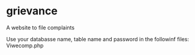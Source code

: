 # grievance
A website to file complaints

Use your databasse name, table name and password in the followinf files:
	Viwecomp.php
